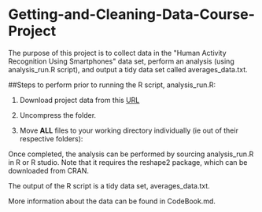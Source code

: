 # Getting-and-Cleaning-Data-Course-Project

The purpose of this project is to collect data in the "Human Activity Recognition Using Smartphones" data set, perform an analysis (using analysis_run.R script), and output a tidy data set called averages_data.txt.

##Steps to perform prior to running the R script, analysis_run.R:
1. Download project data from this [URL](https://d396qusza40orc.cloudfront.net/getdata%2Fprojectfiles%2FUCI%20HAR%20Dataset.zip)

2. Uncompress the folder.

3. Move **ALL** files to your working directory individually (ie out of their respective folders):

Once completed, the analysis can be performed by sourcing analysis_run.R in R or R studio. Note that it requires the reshape2 package, which can be downloaded from CRAN.

The output of the R script is a tidy data set, averages_data.txt.

More information about the data can be found in CodeBook.md.
